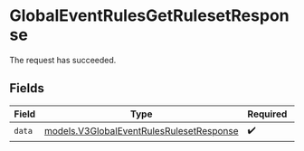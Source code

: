 # GlobalEventRulesGetRulesetResponse

The request has succeeded.


## Fields

| Field                                                                                      | Type                                                                                       | Required                                                                                   | Description                                                                                |
| ------------------------------------------------------------------------------------------ | ------------------------------------------------------------------------------------------ | ------------------------------------------------------------------------------------------ | ------------------------------------------------------------------------------------------ |
| `data`                                                                                     | [models.V3GlobalEventRulesRulesetResponse](../models/v3globaleventrulesrulesetresponse.md) | :heavy_check_mark:                                                                         | N/A                                                                                        |